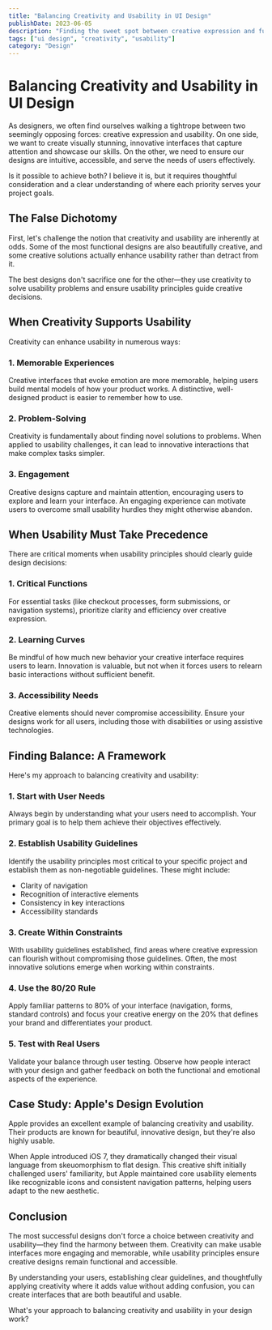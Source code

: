 ```yaml
---
title: "Balancing Creativity and Usability in UI Design"
publishDate: 2023-06-05
description: "Finding the sweet spot between creative expression and functional user interfaces."
tags: ["ui design", "creativity", "usability"]
category: "Design"
---
```


# Balancing Creativity and Usability in UI Design

As designers, we often find ourselves walking a tightrope between two seemingly opposing forces: creative expression and usability. On one side, we want to create visually stunning, innovative interfaces that capture attention and showcase our skills. On the other, we need to ensure our designs are intuitive, accessible, and serve the needs of users effectively.

Is it possible to achieve both? I believe it is, but it requires thoughtful consideration and a clear understanding of where each priority serves your project goals.

## The False Dichotomy

First, let's challenge the notion that creativity and usability are inherently at odds. Some of the most functional designs are also beautifully creative, and some creative solutions actually enhance usability rather than detract from it.

The best designs don't sacrifice one for the other—they use creativity to solve usability problems and ensure usability principles guide creative decisions.

## When Creativity Supports Usability

Creativity can enhance usability in numerous ways:

### 1. Memorable Experiences

Creative interfaces that evoke emotion are more memorable, helping users build mental models of how your product works. A distinctive, well-designed product is easier to remember how to use.

### 2. Problem-Solving

Creativity is fundamentally about finding novel solutions to problems. When applied to usability challenges, it can lead to innovative interactions that make complex tasks simpler.

### 3. Engagement

Creative designs capture and maintain attention, encouraging users to explore and learn your interface. An engaging experience can motivate users to overcome small usability hurdles they might otherwise abandon.

## When Usability Must Take Precedence

There are critical moments when usability principles should clearly guide design decisions:

### 1. Critical Functions

For essential tasks (like checkout processes, form submissions, or navigation systems), prioritize clarity and efficiency over creative expression.

### 2. Learning Curves

Be mindful of how much new behavior your creative interface requires users to learn. Innovation is valuable, but not when it forces users to relearn basic interactions without sufficient benefit.

### 3. Accessibility Needs

Creative elements should never compromise accessibility. Ensure your designs work for all users, including those with disabilities or using assistive technologies.

## Finding Balance: A Framework

Here's my approach to balancing creativity and usability:

### 1. Start with User Needs

Always begin by understanding what your users need to accomplish. Your primary goal is to help them achieve their objectives effectively.

### 2. Establish Usability Guidelines

Identify the usability principles most critical to your specific project and establish them as non-negotiable guidelines. These might include:
- Clarity of navigation
- Recognition of interactive elements
- Consistency in key interactions
- Accessibility standards

### 3. Create Within Constraints

With usability guidelines established, find areas where creative expression can flourish without compromising those guidelines. Often, the most innovative solutions emerge when working within constraints.

### 4. Use the 80/20 Rule

Apply familiar patterns to 80% of your interface (navigation, forms, standard controls) and focus your creative energy on the 20% that defines your brand and differentiates your product.

### 5. Test with Real Users

Validate your balance through user testing. Observe how people interact with your design and gather feedback on both the functional and emotional aspects of the experience.

## Case Study: Apple's Design Evolution

Apple provides an excellent example of balancing creativity and usability. Their products are known for beautiful, innovative design, but they're also highly usable.

When Apple introduced iOS 7, they dramatically changed their visual language from skeuomorphism to flat design. This creative shift initially challenged users' familiarity, but Apple maintained core usability elements like recognizable icons and consistent navigation patterns, helping users adapt to the new aesthetic.

## Conclusion

The most successful designs don't force a choice between creativity and usability—they find the harmony between them. Creativity can make usable interfaces more engaging and memorable, while usability principles ensure creative designs remain functional and accessible.

By understanding your users, establishing clear guidelines, and thoughtfully applying creativity where it adds value without adding confusion, you can create interfaces that are both beautiful and usable.

What's your approach to balancing creativity and usability in your design work? 